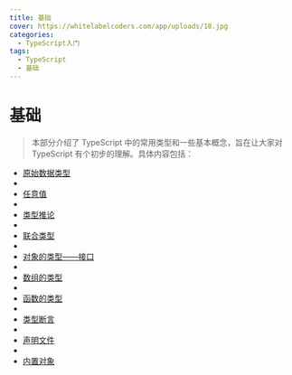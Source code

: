 ```yaml
---
title: 基础
cover: https://whitelabelcoders.com/app/uploads/18.jpg
categories:
  - TypeScript入门
tags:
  - TypeScript
  - 基础
---
```


# 基础

> 本部分介绍了 TypeScript 中的常用类型和一些基本概念，旨在让大家对 TypeScript 有个初步的理解。具体内容包括：

- [原始数据类型](/post/typescript/基础/原始数据类型)
-
- [任意值](/post/typescript/基础/任意值)
-
- [类型推论](/post/typescript/基础/类型推论)
-
- [联合类型](/post/typescript/基础/联合类型)
-
- [对象的类型——接口](/post/typescript/基础/对象的类型——接口)
-
- [数组的类型](/post/typescript/基础/数组的类型)
-
- [函数的类型](/post/typescript/基础/函数的类型)
-
- [类型断言](/post/typescript/基础/类型断言)
-
- [声明文件](/post/typescript/基础/声明文件)
-
- [内置对象](/post/typescript/基础/内置对象)